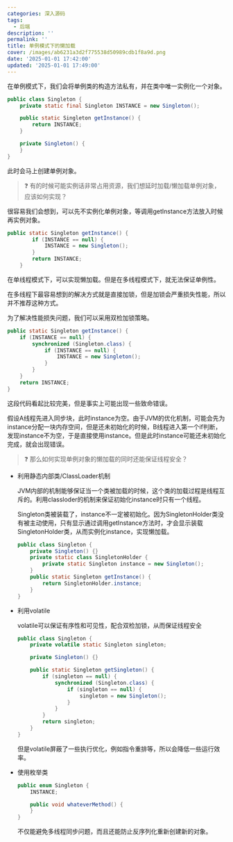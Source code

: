 ```yaml
---
categories: 深入源码
tags:
  - 后端
description: ''
permalink: ''
title: 单例模式下的懒加载
cover: /images/ab6231a3d2f775538d50989cdb1f8a9d.png
date: '2025-01-01 17:42:00'
updated: '2025-01-01 17:49:00'
---
```


在单例模式下，我们会将单例类的构造方法私有，并在类中唯一实例化一个对象。


```java
public class Singleton {
    private static final Singleton INSTANCE = new Singleton();

    public static Singleton getInstance() {
        return INSTANCE;
    }

    private Singleton() {
    }
}
```


此时会马上创建单例对象。


> ❓ 有的时候可能实例话非常占用资源，我们想延时加载/懒加载单例对象，应该如何实现？


很容易我们会想到，可以先不实例化单例对象，等调用getInstance方法放入时候再实例对象。


```java
public static Singleton getInstance() {
        if (INSTANCE == null) {
            INSTANCE = new Singleton();
        }
        return INSTANCE;
    }
```


在单线程模式下，可以实现懒加载。但是在多线程模式下，就无法保证单例性。


在多线程下最容易想到的解决方式就是直接加锁，但是加锁会严重损失性能，所以并不推荐这种方式。


为了解决性能损失问题，我们可以采用双检加锁策略。


```java
public static Singleton getInstance() {
    if (INSTANCE == null) {
        synchronized (Singleton.class) {
            if (INSTANCE == null) {
                INSTANCE = new Singleton();
            }
        }
    }
    return INSTANCE;
}
```


这段代码看起比较完美，但是事实上可能出现一些致命错误。


假设A线程先进入同步块，此时instance为空。由于JVM的优化机制，可能会先为instance分配一块内存空间，但是还未初始化的时候，B线程进入第一个if判断，发现instance不为空，于是直接使用instance。但是此时instance可能还未初始化完成，就会出现错误。


> ❓ 那么如何实现单例对象的懒加载的同时还能保证线程安全？

- 利用静态内部类/ClassLoader机制

	JVM内部的机制能够保证当一个类被加载的时候，这个类的加载过程是线程互斥的。利用classloder的机制来保证初始化instance时只有一个线程。


	Singleton类被装载了，instance不一定被初始化。因为SingletonHolder类没有被主动使用，只有显示通过调用getInstance方法时，才会显示装载SingletonHolder类，从而实例化instance，实现懒加载。


	```java
	public class Singleton {
	    private Singleton() {}
	    private static class SingletonHolder {
	        private static Singleton instance = new Singleton();
	    }
	    public static Singleton getInstance() {
	        return SingletonHolder.instance;
	    }
	}
	
	```

- 利用volatile

	volatile可以保证有序性和可见性，配合双检加锁，从而保证线程安全


	```java
	public class Singleton {
	    private volatile static Singleton singleton;
	
	    private Singleton() {}
	
	    public static Singleton getSingleton() {
	        if (singleton == null) {
	            synchronized (Singleton.class) {
	                if (singleton == null) {
	                    singleton = new Singleton();
	                }
	            }
	        }
	        return singleton;
	    }
	}
	```


	但是volatile屏蔽了一些执行优化，例如指令重排等，所以会降低一些运行效率。

- 使用枚举类

	```java
	public enum Singleton {
	    INSTANCE;
	
	    public void whateverMethod() {
	    }
	}
	
	```


	不仅能避免多线程同步问题，而且还能防止反序列化重新创建新的对象。

